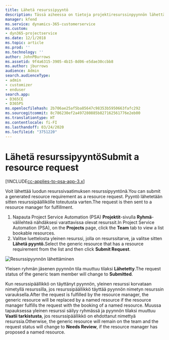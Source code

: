 ```yaml
---
title: Lähetä resurssipyyntö
description: Tässä aiheessa on tietoja projektiresurssinpyynnön lähettämisestä.
manager: kfend
ms.service: dynamics-365-customerservice
ms.custom:
- dyn365-projectservice
ms.date: 12/1/2018
ms.topic: article
ms.prod: ''
ms.technology: ''
author: JohnPBurrows
ms.assetid: 9f4a6315-3905-4b15-8d06-e5dae30ccbb8
ms.author: jburrows
audience: Admin
search.audienceType:
- admin
- customizer
- enduser
search.app:
- D365CE
- D365PS
ms.openlocfilehash: 2b706ae25af5ba85647c98353b5950663fafc292
ms.sourcegitcommit: 8c786230ef2a497280885b827162561776e2eb00
ms.translationtype: HT
ms.contentlocale: fi-FI
ms.lasthandoff: 03/24/2020
ms.locfileid: "3751220"
---
```

# <a name="submit-a-resource-request"></a><span data-ttu-id="2f935-103">Lähetä resurssipyyntö</span><span class="sxs-lookup"><span data-stu-id="2f935-103">Submit a resource request</span></span>

[!INCLUDE[cc-applies-to-psa-app-3.x](../includes/cc-applies-to-psa-app-3x.md)]

<span data-ttu-id="2f935-104">Voit lähettää luodun resurssivaatimuksen resurssipyyntönä.</span><span class="sxs-lookup"><span data-stu-id="2f935-104">You can submit a generated resource requirement as a resource request.</span></span> <span data-ttu-id="2f935-105">Pyyntö lähetetään sitten resurssipäällikölle toteutusta varten.</span><span class="sxs-lookup"><span data-stu-id="2f935-105">The request is then sent to a resource manager for fulfillment.</span></span>

1. <span data-ttu-id="2f935-106">Napauta Project Service Automation (PSA) **Projektit**-sivulla **Ryhmä**-välilehteä nähdäksesi varattavissa olevat resurssit.</span><span class="sxs-lookup"><span data-stu-id="2f935-106">In Project Service Automation (PSA), on the **Projects** page, click the **Team** tab to view a list bookable resources.</span></span> 
2. <span data-ttu-id="2f935-107">Valitse luettelosta yleinen resurssi, jolla on resurssitarve, ja valitse sitten **Lähetä pyyntö.**</span><span class="sxs-lookup"><span data-stu-id="2f935-107">Select the generic resource that has a resource requirement from the list and then click **Submit Request**.</span></span>

![Resurssipyynnön lähettäminen](media/RM-how-to-18.png)

<span data-ttu-id="2f935-109">Yleisen ryhmän jäsenen pyynnön tila muuttuu tilaksi **Lähetetty**.</span><span class="sxs-lookup"><span data-stu-id="2f935-109">The request status of the generic team member will change to **Submitted**.</span></span>

<span data-ttu-id="2f935-110">Kun resurssipäällikkö on täyttänyt pyynnön, yleinen resurssi korvataan nimetyllä resurssilla, jos resurssipäällikkö täyttää pyynnön nimetyn resurssin varauksella.</span><span class="sxs-lookup"><span data-stu-id="2f935-110">After the request is fulfilled by the resource manager, the generic resource will be replaced by a named resource if the resource manager fulfills the request with the booking of a named resource.</span></span> <span data-ttu-id="2f935-111">Muussa tapauksessa yleinen resurssi säilyy ryhmässä ja pyynnön tilaksi muuttuu **Vaatii tarkistusta**, jos resurssipäällikkö on ehdottanut nimettyä resurssia.</span><span class="sxs-lookup"><span data-stu-id="2f935-111">Otherwise, the generic resource will remain on the team and the request status will change to **Needs Review**, if the resource manager has proposed a named resource.</span></span>
